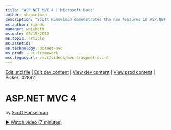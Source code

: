 ```yaml
---
title: "ASP.NET MVC 4 | Microsoft Docs"
author: shanselman
description: "Scott Hanselman demonstrates the new features in ASP.NET MVC 4."
ms.author: riande
manager: wpickett
ms.date: 08/15/2012
ms.topic: article
ms.assetid: 
ms.technology: dotnet-mvc
ms.prod: .net-framework
msc.legacyurl: /mvc/videos/mvc-4/aspnet-mvc-4
---
```

[Edit .md file](C:\Projects\msc\dev\Msc.Www\Web.ASP\App_Data\github\mvc\videos\mvc-4\aspnet-mvc-4.md) | [Edit dev content](http://www.aspdev.net/umbraco#/content/content/edit/42891) | [View dev content](http://docs.aspdev.net/tutorials/mvc/videos/mvc-4/aspnet-mvc-4.html) | [View prod content](http://www.asp.net/mvc/videos/mvc-4/aspnet-mvc-4) | Picker: 42892

ASP.NET MVC 4
====================
by [Scott Hanselman](https://github.com/shanselman)

[&#9654; Watch video (7 minutes)](https://channel9.msdn.com/Blogs/ASP-NET-Site-Videos/aspnet-mvc-4)